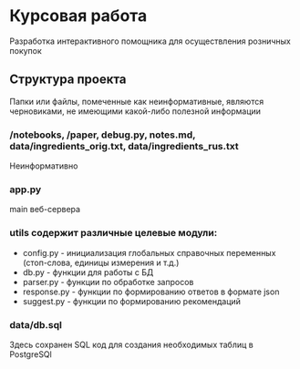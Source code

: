 # Курсовая работа
Разработка интерактивного помощника для осуществления розничных покупок

## Структура проекта
Папки или файлы, помеченные как неинформативные, являются черновиками, не имеющими какой-либо полезной информации

### /notebooks, /paper, debug.py, notes.md, data/ingredients_orig.txt, data/ingredients_rus.txt 
Неинформативно 

### app.py
main веб-сервера

### utils содержит различные целевые модули:
- config.py - инициализация глобальных справочных переменных (стоп-слова, единицы измерения и т.д.)
- db.py - функции для работы с БД
- parser.py - функции по обработке запросов
- response.py - функции по формированию ответов в формате json
- suggest.py - функции по формированию рекомендаций 

### data/db.sql
Здесь сохранен SQL код для создания необходимых таблиц в PostgreSQl